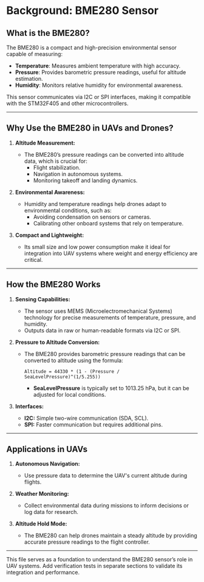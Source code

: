# Background: BME280 Sensor

## **What is the BME280?**

The BME280 is a compact and high-precision environmental sensor capable of measuring:

- **Temperature**: Measures ambient temperature with high accuracy.
- **Pressure**: Provides barometric pressure readings, useful for altitude estimation.
- **Humidity**: Monitors relative humidity for environmental awareness.

This sensor communicates via I2C or SPI interfaces, making it compatible with the STM32F405 and other microcontrollers.

---

## **Why Use the BME280 in UAVs and Drones?**

1. **Altitude Measurement:**
   - The BME280’s pressure readings can be converted into altitude data, which is crucial for:
     - Flight stabilization.
     - Navigation in autonomous systems.
     - Monitoring takeoff and landing dynamics.

2. **Environmental Awareness:**
   - Humidity and temperature readings help drones adapt to environmental conditions, such as:
     - Avoiding condensation on sensors or cameras.
     - Calibrating other onboard systems that rely on temperature.

3. **Compact and Lightweight:**
   - Its small size and low power consumption make it ideal for integration into UAV systems where weight and energy efficiency are critical.

---

## **How the BME280 Works**

1. **Sensing Capabilities:**
   - The sensor uses MEMS (Microelectromechanical Systems) technology for precise measurements of temperature, pressure, and humidity.
   - Outputs data in raw or human-readable formats via I2C or SPI.

2. **Pressure to Altitude Conversion:**
   - The BME280 provides barometric pressure readings that can be converted to altitude using the formula:
     ```
     Altitude = 44330 * (1 - (Pressure / SeaLevelPressure)^(1/5.255))
     ```
     - **SeaLevelPressure** is typically set to 1013.25 hPa, but it can be adjusted for local conditions.

3. **Interfaces:**
   - **I2C:** Simple two-wire communication (SDA, SCL).
   - **SPI:** Faster communication but requires additional pins.

---

## **Applications in UAVs**

1. **Autonomous Navigation:**
   - Use pressure data to determine the UAV's current altitude during flights.

2. **Weather Monitoring:**
   - Collect environmental data during missions to inform decisions or log data for research.

3. **Altitude Hold Mode:**
   - The BME280 can help drones maintain a steady altitude by providing accurate pressure readings to the flight controller.

---

This file serves as a foundation to understand the BME280 sensor’s role in UAV systems. Add verification tests in separate sections to validate its integration and performance.
